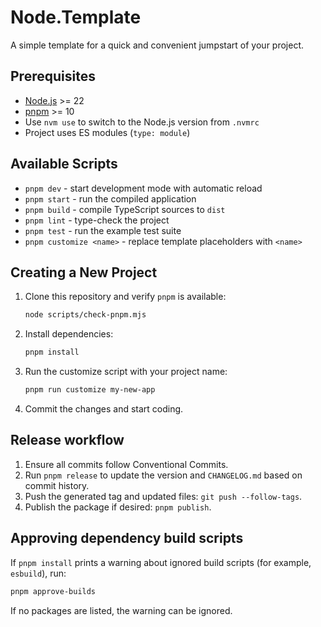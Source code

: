 # Node.Template

A simple template for a quick and convenient jumpstart of your project.

## Prerequisites

- [Node.js](https://nodejs.org/) >= 22
- [pnpm](https://pnpm.io/) >= 10
- Use `nvm use` to switch to the Node.js version from `.nvmrc`
- Project uses ES modules (`type: module`)

## Available Scripts

- `pnpm dev` - start development mode with automatic reload
- `pnpm start` - run the compiled application
- `pnpm build` - compile TypeScript sources to `dist`
- `pnpm lint` - type-check the project
- `pnpm test` - run the example test suite
- `pnpm customize <name>` - replace template placeholders with `<name>`

## Creating a New Project

1. Clone this repository and verify `pnpm` is available:
   ```bash
   node scripts/check-pnpm.mjs
   ```
2. Install dependencies:
   ```bash
   pnpm install
   ```
3. Run the customize script with your project name:
   ```bash
   pnpm run customize my-new-app
   ```
4. Commit the changes and start coding.

## Release workflow

1. Ensure all commits follow Conventional Commits.
2. Run `pnpm release` to update the version and `CHANGELOG.md` based on commit history.
3. Push the generated tag and updated files: `git push --follow-tags`.
4. Publish the package if desired: `pnpm publish`.

## Approving dependency build scripts

If `pnpm install` prints a warning about ignored build scripts (for example, `esbuild`), run:

```bash
pnpm approve-builds
```

If no packages are listed, the warning can be ignored.
